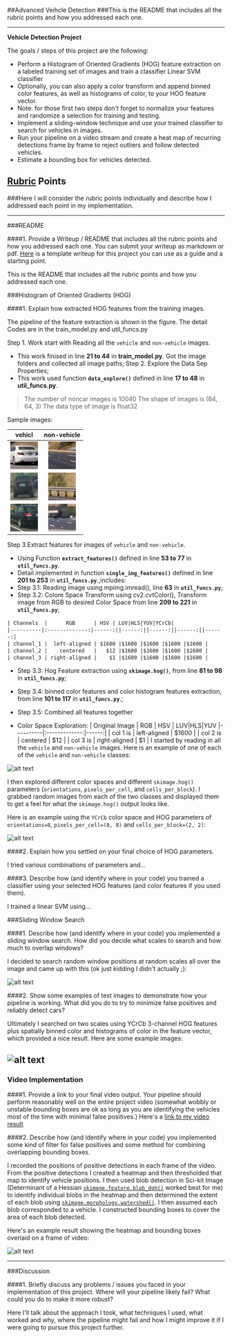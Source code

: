##Advanced Veihcle Detection
###This is the README that includes all the rubric points and how you addressed each one.

---

**Vehicle Detection Project**

The goals / steps of this project are the following:

* Perform a Histogram of Oriented Gradients (HOG) feature extraction on a labeled training set of images and train a classifier Linear SVM classifier
* Optionally, you can also apply a color transform and append binned color features, as well as histograms of color, to your HOG feature vector. 
* Note: for those first two steps don't forget to normalize your features and randomize a selection for training and testing.
* Implement a sliding-window technique and use your trained classifier to search for vehicles in images.
* Run your pipeline on a video stream and create a heat map of recurring detections frame by frame to reject outliers and follow detected vehicles.
* Estimate a bounding box for vehicles detected.

[//]: # (Image References)
[image1]: ./examples/car_not_car.png
[image2]: ./examples/HOG_example.jpg
[image3]: ./examples/sliding_windows.jpg
[image4]: ./examples/sliding_window.jpg
[image5]: ./examples/img50.jpg
[image6]: ./examples/example_output.jpg
[video1]: ./project_video.mp4

## [Rubric](https://review.udacity.com/#!/rubrics/513/view) Points
###Here I will consider the rubric points individually and describe how I addressed each point in my implementation.  

---
###README

####1. Provide a Writeup / README that includes all the rubric points and how you addressed each one.  You can submit your writeup as markdown or pdf.  [Here](https://github.com/udacity/CarND-Vehicle-Detection/blob/master/writeup_template.md) is a template writeup for this project you can use as a guide and a starting point.

This is the README that includes all the rubric points and how you addressed each one.

###Histogram of Oriented Gradients (HOG)

####1. Explain how extracted HOG features from the training images.

The pipeline of the feature extraction is shown in the figure.
The detail Codes are in the train_model.py and util_funcs.py

Step 1. Work start with Reading all the `vehicle` and `non-vehicle` images.
* This work finised in line **21 to 44** in **train_model.py**. Got the image folders and collected all image paths;
Step 2. Explore the Data Sep Properties;
* This work used function **`data_explore()`** defined in line **17 to 48** in **util_funcs.py**.

>The number of noncar images is  10040
>The shape of  images is  (64, 64, 3)
>The data type of image is float32

Sample images:

| vehicl   |      non-vehicle    |
|----------|:-------------:|
| ![alt text](https://github.com/shangliy/Advanced-Veihcle-Detection/blob/master/reference_imgs/car_1.jpg?raw=true) |  ![alt text](https://github.com/shangliy/Advanced-Veihcle-Detection/blob/master/reference_imgs/noncar_1.jpg?raw=true) |
| ![alt text](https://github.com/shangliy/Advanced-Veihcle-Detection/blob/master/reference_imgs/car_3.png?raw=true)|    ![alt text](https://github.com/shangliy/Advanced-Veihcle-Detection/blob/master/reference_imgs/noncar_2.jpg?raw=true)   | 
| ![alt text](https://github.com/shangliy/Advanced-Veihcle-Detection/blob/master/reference_imgs/car_4.png?raw=true) | ![alt text](https://github.com/shangliy/Advanced-Veihcle-Detection/blob/master/reference_imgs/noncar_4.jpg?raw=true)|  

Step 3.Extract features for images of `vehicle` and `non-vehicle`. 
* Using Function **`extract_features()`** defined in line **53 to 77** in **`util_funcs.py`**.
* Detail implemented in function **`single_img_features()`** defined in line **201 to 253** in **`util_funcs.py`**.,includes:
 * Step 3.1: Reading image using mpimg.imread(), line **63** in **`util_funcs.py`**;
 * Step 3.2: Colore Space Transform using cv2.cvtColor(), Transform image from RGB to desired Color Space from line **209 to 221**  in **`util_funcs.py`**;

[image1]: ./examples/car_not_car.png
[image2]: ./examples/car_not_car.png
[image3]: ./examples/car_not_car.png
[image4]: ./examples/car_not_car.png
[image5]: ./examples/car_not_car.png
[image6]: ./examples/car_not_car.png
[image7]: ./examples/car_not_car.png
[image8]: ./examples/car_not_car.png
[image9]: ./examples/car_not_car.png
[image10]: ./examples/car_not_car.png
[image11]: ./examples/car_not_car.png
[image12]: ./examples/car_not_car.png
[image13]: ./examples/car_not_car.png
[image14]: ./examples/car_not_car.png
[image11]: ./examples/car_not_car.png
[image12]: ./examples/car_not_car.png
[image13]: ./examples/car_not_car.png
[image14]: ./examples/car_not_car.png

 	| Channels  |      RGB      | HSV | LUV|HLS|YUV|YCrCb|
    |----------|:-------------:|------:||------:||------:||------:||------:|
    | channel_1 |  left-aligned | $1600 |$1600 |$1600 |$1600 |$1600 |
    | channel_2 |    centered   |   $12 |$1600 |$1600 |$1600 |$1600 |
    | channel_3 | right-aligned |    $1 |$1600 |$1600 |$1600 |$1600 |
 
 * Step 3.3: Hog Feature extraction using **`skimage.hog()`**, from line **81 to 98**  in **`util_funcs.py`**;
 * Step 3.4: binned color features and color histogram features  extraction, from line **101 to 117**  in **`util_funcs.py`**.;
 * Step 3.5: Combined all features together

* Color Space Exploration:
| Original Image  |      RGB      | HSV | LUV|HLS|YUV
|----------|:-------------:|------:|
| col 1 is |  left-aligned | $1600 |
| col 2 is |    centered   |   $12 |
| col 3 is | right-aligned |    $1 |
I started by reading in all the `vehicle` and `non-vehicle` images.  Here is an example of one of each of the `vehicle` and `non-vehicle` classes:

![alt text][image1]

I then explored different color spaces and different `skimage.hog()` parameters (`orientations`, `pixels_per_cell`, and `cells_per_block`).  I grabbed random images from each of the two classes and displayed them to get a feel for what the `skimage.hog()` output looks like.

Here is an example using the `YCrCb` color space and HOG parameters of `orientations=8`, `pixels_per_cell=(8, 8)` and `cells_per_block=(2, 2)`:


![alt text][image2]

####2. Explain how you settled on your final choice of HOG parameters.

I tried various combinations of parameters and...

####3. Describe how (and identify where in your code) you trained a classifier using your selected HOG features (and color features if you used them).

I trained a linear SVM using...

###Sliding Window Search

####1. Describe how (and identify where in your code) you implemented a sliding window search.  How did you decide what scales to search and how much to overlap windows?

I decided to search random window positions at random scales all over the image and came up with this (ok just kidding I didn't actually ;):

![alt text][image3]

####2. Show some examples of test images to demonstrate how your pipeline is working.  What did you do to try to minimize false positives and reliably detect cars?

Ultimately I searched on two scales using YCrCb 3-channel HOG features plus spatially binned color and histograms of color in the feature vector, which provided a nice result.  Here are some example images:

![alt text][image4]
---

### Video Implementation

####1. Provide a link to your final video output.  Your pipeline should perform reasonably well on the entire project video (somewhat wobbly or unstable bounding boxes are ok as long as you are identifying the vehicles most of the time with minimal false positives.)
Here's a [link to my video result](./project_video.mp4)


####2. Describe how (and identify where in your code) you implemented some kind of filter for false positives and some method for combining overlapping bounding boxes.

I recorded the positions of positive detections in each frame of the video.  From the positive detections I created a heatmap and then thresholded that map to identify vehicle positions.  I then used blob detection in Sci-kit Image (Determinant of a Hessian [`skimage.feature.blob_doh()`](http://scikit-image.org/docs/dev/auto_examples/plot_blob.html) worked best for me) to identify individual blobs in the heatmap and then determined the extent of each blob using [`skimage.morphology.watershed()`](http://scikit-image.org/docs/dev/auto_examples/plot_watershed.html). I then assumed each blob corresponded to a vehicle.  I constructed bounding boxes to cover the area of each blob detected.  

Here's an example result showing the heatmap and bounding boxes overlaid on a frame of video:

![alt text][image5]

---

###Discussion

####1. Briefly discuss any problems / issues you faced in your implementation of this project.  Where will your pipeline likely fail?  What could you do to make it more robust?

Here I'll talk about the approach I took, what techniques I used, what worked and why, where the pipeline might fail and how I might improve it if I were going to pursue this project further.  

